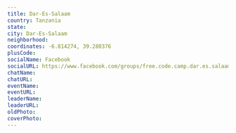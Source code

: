 ```yaml
---
title: Dar-Es-Salaam
country: Tanzania
state: 
city: Dar-Es-Salaam
neighborhood: 
coordinates: -6.814274, 39.280376
plusCode:
socialName: Facebook
socialURL: https://www.facebook.com/groups/free.code.camp.dar.es.salaam
chatName:
chatURL:
eventName:
eventURL:
leaderName:
leaderURL:
oldPhoto: 
coverPhoto:
---
```


